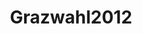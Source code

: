 ---
layout: post
title: Grazwahl2012
description: Austria elections
github: https://github.com/skasberger/grazwahl2012
category: ropengov
tutorial: false
---